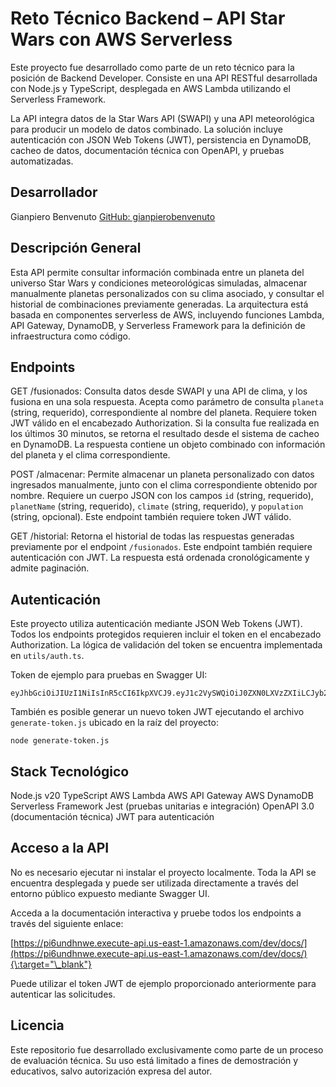 # Reto Técnico Backend – API Star Wars con AWS Serverless

Este proyecto fue desarrollado como parte de un reto técnico para la posición de Backend Developer. Consiste en una API RESTful desarrollada con Node.js y TypeScript, desplegada en AWS Lambda utilizando el Serverless Framework.

La API integra datos de la Star Wars API (SWAPI) y una API meteorológica para producir un modelo de datos combinado. La solución incluye autenticación con JSON Web Tokens (JWT), persistencia en DynamoDB, cacheo de datos, documentación técnica con OpenAPI, y pruebas automatizadas.

## Desarrollador

Gianpiero Benvenuto
[GitHub: gianpierobenvenuto](https://github.com/gianpierobenvenuto)

## Descripción General

Esta API permite consultar información combinada entre un planeta del universo Star Wars y condiciones meteorológicas simuladas, almacenar manualmente planetas personalizados con su clima asociado, y consultar el historial de combinaciones previamente generadas. La arquitectura está basada en componentes serverless de AWS, incluyendo funciones Lambda, API Gateway, DynamoDB, y Serverless Framework para la definición de infraestructura como código.

## Endpoints

GET /fusionados: Consulta datos desde SWAPI y una API de clima, y los fusiona en una sola respuesta. Acepta como parámetro de consulta `planeta` (string, requerido), correspondiente al nombre del planeta. Requiere token JWT válido en el encabezado Authorization. Si la consulta fue realizada en los últimos 30 minutos, se retorna el resultado desde el sistema de cacheo en DynamoDB. La respuesta contiene un objeto combinado con información del planeta y el clima correspondiente.

POST /almacenar: Permite almacenar un planeta personalizado con datos ingresados manualmente, junto con el clima correspondiente obtenido por nombre. Requiere un cuerpo JSON con los campos `id` (string, requerido), `planetName` (string, requerido), `climate` (string, requerido), y `population` (string, opcional). Este endpoint también requiere token JWT válido.

GET /historial: Retorna el historial de todas las respuestas generadas previamente por el endpoint `/fusionados`. Este endpoint también requiere autenticación con JWT. La respuesta está ordenada cronológicamente y admite paginación.

## Autenticación

Este proyecto utiliza autenticación mediante JSON Web Tokens (JWT). Todos los endpoints protegidos requieren incluir el token en el encabezado Authorization. La lógica de validación del token se encuentra implementada en `utils/auth.ts`.

Token de ejemplo para pruebas en Swagger UI:

```
eyJhbGciOiJIUzI1NiIsInR5cCI6IkpXVCJ9.eyJ1c2VySWQiOiJ0ZXN0LXVzZXIiLCJyb2xlIjoiYWRtaW4iLCJpYXQiOjE3NDc1MzM2Mjl9.998nuhaNHvaYuYWmAmxMCED3EkDRQGwOTl8MhW2BVWk
```

También es posible generar un nuevo token JWT ejecutando el archivo `generate-token.js` ubicado en la raíz del proyecto:

```
node generate-token.js
```

## Stack Tecnológico

Node.js v20
TypeScript
AWS Lambda
AWS API Gateway
AWS DynamoDB
Serverless Framework
Jest (pruebas unitarias e integración)
OpenAPI 3.0 (documentación técnica)
JWT para autenticación

## Acceso a la API

No es necesario ejecutar ni instalar el proyecto localmente. Toda la API se encuentra desplegada y puede ser utilizada directamente a través del entorno público expuesto mediante Swagger UI.

Acceda a la documentación interactiva y pruebe todos los endpoints a través del siguiente enlace:

[https://pi6undhnwe.execute-api.us-east-1.amazonaws.com/dev/docs/](https://pi6undhnwe.execute-api.us-east-1.amazonaws.com/dev/docs/){\:target="\_blank"}

Puede utilizar el token JWT de ejemplo proporcionado anteriormente para autenticar las solicitudes.

## Licencia

Este repositorio fue desarrollado exclusivamente como parte de un proceso de evaluación técnica. Su uso está limitado a fines de demostración y educativos, salvo autorización expresa del autor.

